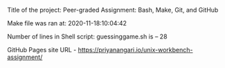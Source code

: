 Title of the project: Peer-graded Assignment: Bash, Make, Git, and GitHub 

Make file was ran at: 2020-11-18:10:04:42

Number of lines in Shell script: guessinggame.sh is – 28 

GitHub Pages site URL - https://priyanangari.io/unix-workbench-assignment/

